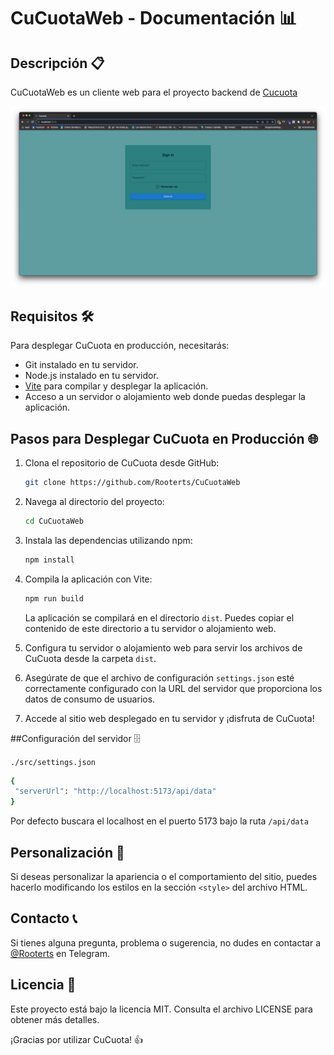 # CuCuotaWeb - Documentación 📊

## Descripción 📋
CuCuotaWeb es un cliente web para el proyecto backend de [Cucuota](https://github.com/kaelthasmanu/cucuota)

![Ejemplo](https://github.com/kaelthasmanu/cucuota/blob/main/cucuota/img/example.jpg)
## Requisitos 🛠️

Para desplegar CuCuota en producción, necesitarás:
- Git instalado en tu servidor.
- Node.js instalado en tu servidor.
- [Vite](https://vitejs.dev/) para compilar y desplegar la aplicación.
- Acceso a un servidor o alojamiento web donde puedas desplegar la aplicación.

## Pasos para Desplegar CuCuota en Producción 🌐

1. Clona el repositorio de CuCuota desde GitHub:

   ```bash
   git clone https://github.com/Rooterts/CuCuotaWeb
   ```

2. Navega al directorio del proyecto:

   ```bash
   cd CuCuotaWeb
   ```

3. Instala las dependencias utilizando npm:

   ```bash
   npm install
   ```

4. Compila la aplicación con Vite:

   ```bash
   npm run build
   ```

   La aplicación se compilará en el directorio `dist`. Puedes copiar el contenido de este directorio a tu servidor o alojamiento web.

5. Configura tu servidor o alojamiento web para servir los archivos de CuCuota desde la carpeta `dist`.

6. Asegúrate de que el archivo de configuración `settings.json` esté correctamente configurado con la URL del servidor que proporciona los datos de consumo de usuarios.

7. Accede al sitio web desplegado en tu servidor y ¡disfruta de CuCuota!

##Configuración del servidor 🗄️

`./src/settings.json`
```bash 
{
 "serverUrl": "http://localhost:5173/api/data"
}
 ```
Por defecto buscara el localhost en el puerto 5173 bajo la ruta `/api/data`
## Personalización 🎨

Si deseas personalizar la apariencia o el comportamiento del sitio, puedes hacerlo modificando los estilos en la sección `<style>` del archivo HTML.

## Contacto 📞

Si tienes alguna pregunta, problema o sugerencia, no dudes en contactar a [@Rooterts](https://t.me/Rooterts) en Telegram.

## Licencia 📜

Este proyecto está bajo la licencia MIT. Consulta el archivo LICENSE para obtener más detalles.

¡Gracias por utilizar CuCuota! 👍
